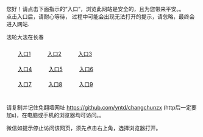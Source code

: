 您好！请点击下面指示的“入口”，浏览此网站是安全的，且为您带来平安。。 <br/>
点击入口后，请耐心等待， 过程中可能会出现无法打开的提示，请忽略，最终会进入网站. </br>

法轮大法在长春<br/>
<div style="padding:10px"><a style="margin:20px" target="_blank" href="https://d3t8ey3mrt6r4z.cloudfront.net/2Qpsp?urqqkbc" id="ccLink1" rel="nofollow">入口1</a> <a target="_blank" style="margin:20px" href="https://d1pymcvdgygbz2.cloudfront.net/2Qpsp?jxlvyybo" id="ccLink2" rel="nofollow">入口2</a> <a style="margin:20px" target="_blank" href="https://d1uay6qrqerxak.cloudfront.net/2Qpsp?ikgkrv" id="ccLink3" rel="nofollow">入口3</a></div>

<div style="padding:10px" ><a style="margin:20px" target="_blank" href="https://d3t8ey3mrt6r4z.cloudfront.net/2Qpsp?urqqkbc" id="ccLink4" rel="nofollow">入口4</a> <a style="margin:20px" href="https://d1pymcvdgygbz2.cloudfront.net/2Qpsp?jxlvyybo" target="_blank" id="ccLink5" rel="nofollow">入口5</a> <a style="margin:20px" href="https://d1uay6qrqerxak.cloudfront.net/2Qpsp?ikgkrv" target="_blank" id="ccLink6" rel="nofollow">入口6</a></div>

<div style="padding:10px"><a style="margin:20px" target="_blank" href="https://d3t8ey3mrt6r4z.cloudfront.net/2Qpsp?urqqkbc" id="ccLink7" rel="nofollow">入口7</a> <a style="margin:20px" href="https://d1pymcvdgygbz2.cloudfront.net/2Qpsp?jxlvyybo" target="_blank" id="ccLink8" rel="nofollow">入口8</a> <a style="margin:20px" target="_blank" href="https://d1uay6qrqerxak.cloudfront.net/2Qpsp?ikgkrv" id="ccLink9" rel="nofollow">入口9</a></div>

<br/>



请复制并记住免翻墙网址 https://github.com/yntd/changchunzx (http后一定要加s)，在电脑或手机的浏览器均可访问。。<br/>

微信如提示停止访问该网页，须先点击右上角，选择浏览器打开。
